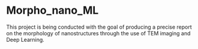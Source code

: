 # Morpho_nano_ML
 This project is being conducted with the goal of producing a precise report on the morphology of nanostructures through the use of TEM imaging and Deep Learning.
